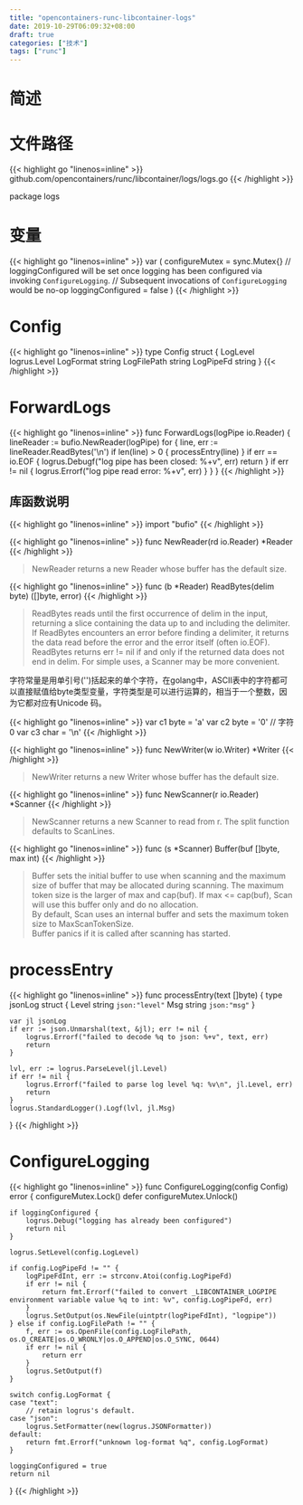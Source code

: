 ```yaml
---
title: "opencontainers-runc-libcontainer-logs"
date: 2019-10-29T06:09:32+08:00
draft: true
categories: ["技术"]
tags: ["runc"]
---
```

# 简述
<!--more-->
# 文件路径
{{< highlight go "linenos=inline" >}}
github.com/opencontainers/runc/libcontainer/logs/logs.go
{{< /highlight >}}

package logs

# 变量
{{< highlight go "linenos=inline" >}}
var (
	configureMutex = sync.Mutex{}
	// loggingConfigured will be set once logging has been configured via invoking `ConfigureLogging`.
	// Subsequent invocations of `ConfigureLogging` would be no-op
	loggingConfigured = false
)
{{< /highlight >}}

# Config
{{< highlight go "linenos=inline" >}}
type Config struct {
	LogLevel    logrus.Level
	LogFormat   string
	LogFilePath string
	LogPipeFd   string
}
{{< /highlight >}}

# ForwardLogs
{{< highlight go "linenos=inline" >}}
func ForwardLogs(logPipe io.Reader) {
	lineReader := bufio.NewReader(logPipe)
	for {
		line, err := lineReader.ReadBytes('\n')
		if len(line) > 0 {
			processEntry(line)
		}
		if err == io.EOF {
			logrus.Debugf("log pipe has been closed: %+v", err)
			return
		}
		if err != nil {
			logrus.Errorf("log pipe read error: %+v", err)
		}
	}
}
{{< /highlight >}}

## 库函数说明
{{< highlight go "linenos=inline" >}}
import "bufio"
{{< /highlight >}}

{{< highlight go "linenos=inline" >}}
func NewReader(rd io.Reader) *Reader
{{< /highlight >}}

>  NewReader returns a new Reader whose buffer has the default size.  

{{< highlight go "linenos=inline" >}}
func (b *Reader) ReadBytes(delim byte) ([]byte, error)
{{< /highlight >}}

> ReadBytes reads until the first occurrence of delim in the input, returning a slice containing the data up to and including the delimiter. If ReadBytes encounters an error before finding a delimiter, it returns the data read before the error and the error itself (often io.EOF). ReadBytes returns err != nil if and only if the returned data does not end in delim. For simple uses, a Scanner may be more convenient.

字符常量是用单引号('')括起来的单个字符，在golang中，ASCII表中的字符都可以直接赋值给byte类型变量，字符类型是可以进行运算的，相当于一个整数，因为它都对应有Unicode 码。

{{< highlight go "linenos=inline" >}}
var c1 byte = 'a'
var c2 byte = '0' // 字符0
var c3 char = '\n'
{{< /highlight >}}

{{< highlight go "linenos=inline" >}}
func NewWriter(w io.Writer) *Writer
{{< /highlight >}}

> NewWriter returns a new Writer whose buffer has the default size.

{{< highlight go "linenos=inline" >}}
func NewScanner(r io.Reader) *Scanner
{{< /highlight >}}

> NewScanner returns a new Scanner to read from r. The split function defaults to ScanLines.


{{< highlight go "linenos=inline" >}}
func (s *Scanner) Buffer(buf []byte, max int)
{{< /highlight >}}

> Buffer sets the initial buffer to use when scanning and the maximum size of buffer that may be allocated during scanning. The maximum token size is the larger of max and cap(buf). If max <= cap(buf), Scan will use this buffer only and do no allocation.  
By default, Scan uses an internal buffer and sets the maximum token size to MaxScanTokenSize.  
Buffer panics if it is called after scanning has started.


# processEntry
{{< highlight go "linenos=inline" >}}
func processEntry(text []byte) {
	type jsonLog struct {
		Level string `json:"level"`
		Msg   string `json:"msg"`
	}

	var jl jsonLog
	if err := json.Unmarshal(text, &jl); err != nil {
		logrus.Errorf("failed to decode %q to json: %+v", text, err)
		return
	}

	lvl, err := logrus.ParseLevel(jl.Level)
	if err != nil {
		logrus.Errorf("failed to parse log level %q: %v\n", jl.Level, err)
		return
	}
	logrus.StandardLogger().Logf(lvl, jl.Msg)
}
{{< /highlight >}}

# ConfigureLogging
{{< highlight go "linenos=inline" >}}
func ConfigureLogging(config Config) error {
	configureMutex.Lock()
	defer configureMutex.Unlock()

	if loggingConfigured {
		logrus.Debug("logging has already been configured")
		return nil
	}

	logrus.SetLevel(config.LogLevel)

	if config.LogPipeFd != "" {
		logPipeFdInt, err := strconv.Atoi(config.LogPipeFd)
		if err != nil {
			return fmt.Errorf("failed to convert _LIBCONTAINER_LOGPIPE environment variable value %q to int: %v", config.LogPipeFd, err)
		}
		logrus.SetOutput(os.NewFile(uintptr(logPipeFdInt), "logpipe"))
	} else if config.LogFilePath != "" {
		f, err := os.OpenFile(config.LogFilePath, os.O_CREATE|os.O_WRONLY|os.O_APPEND|os.O_SYNC, 0644)
		if err != nil {
			return err
		}
		logrus.SetOutput(f)
	}

	switch config.LogFormat {
	case "text":
		// retain logrus's default.
	case "json":
		logrus.SetFormatter(new(logrus.JSONFormatter))
	default:
		return fmt.Errorf("unknown log-format %q", config.LogFormat)
	}

	loggingConfigured = true
	return nil
}
{{< /highlight >}}
